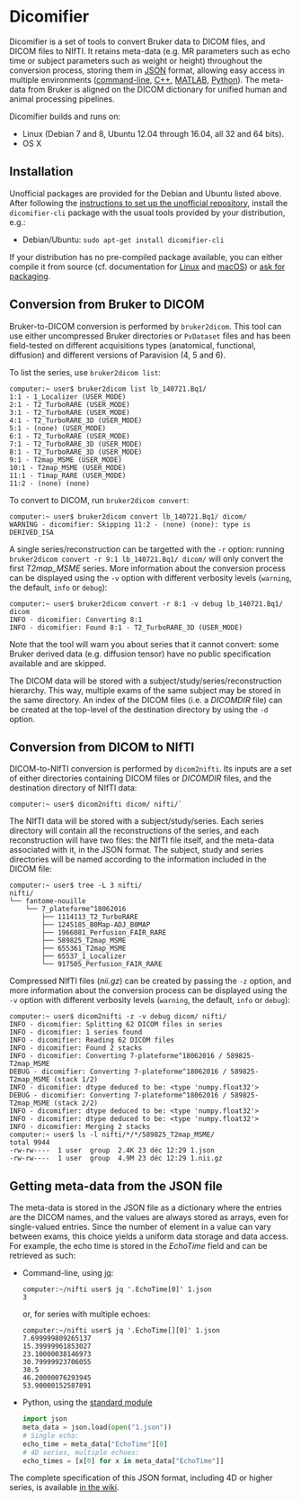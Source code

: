 # Dicomifier

Dicomifier is a set of tools to convert Bruker data to DICOM files, and DICOM files to NIfTI. It retains meta-data (e.g. MR parameters such as echo time or subject parameters such as weight or height) throughout the conversion process, storing them in [JSON](https://en.wikipedia.org/wiki/JSON) format, allowing easy access in multiple environments ([command-line](https://stedolan.github.io/jq/), [C++](https://github.com/open-source-parsers/jsoncpp), [MATLAB](http://iso2mesh.sourceforge.net/cgi-bin/index.cgi?jsonlab), [Python](https://docs.python.org/2/library/json.html)). The meta-data from Bruker is aligned on the DICOM dictionary for unified human and animal processing pipelines.

Dicomifier builds and runs on:
* Linux (Debian 7 and 8, Ubuntu 12.04 through 16.04, all 32 and 64 bits).
* OS X

## Installation

Unofficial packages are provided for the Debian and Ubuntu listed above. After following the [instructions to set up the unofficial repository](https://github.com/lamyj/packages), install the `dicomifier-cli` package with the usual tools provided by your distribution, e.g.:
* Debian/Ubuntu: `sudo apt-get install dicomifier-cli`

If your distribution has no pre-compiled package available, you can either compile it from source (cf. documentation for [Linux](https://github.com/lamyj/dicomifier/wiki/Compiling-on-Debian-or-Ubuntu) and [macOS](https://github.com/lamyj/dicomifier/wiki/Compiling-on-OS-X)) or [ask for packaging](https://github.com/lamyj/dicomifier/issues).

## Conversion from Bruker to DICOM

Bruker-to-DICOM conversion is performed by `bruker2dicom`. This tool can use either uncompressed Bruker directories or `PvDataset` files and has been field-tested on different acquisitions types (anatomical, functional, diffusion) and different versions of Paravision (4, 5 and 6).

To list the series, use `bruker2dicom list`:
```console
computer:~ user$ bruker2dicom list lb_140721.Bq1/
1:1 - 1_Localizer (USER_MODE)
2:1 - T2_TurboRARE (USER_MODE)
3:1 - T2_TurboRARE (USER_MODE)
4:1 - T2_TurboRARE_3D (USER_MODE)
5:1 - (none) (USER_MODE)
6:1 - T2_TurboRARE (USER_MODE)
7:1 - T2_TurboRARE_3D (USER_MODE)
8:1 - T2_TurboRARE_3D (USER_MODE)
9:1 - T2map_MSME (USER_MODE)
10:1 - T2map_MSME (USER_MODE)
11:1 - T1map_RARE (USER_MODE)
11:2 - (none) (none)
```

To convert to DICOM, run `bruker2dicom convert`:
```console
computer:~ user$ bruker2dicom convert lb_140721.Bq1/ dicom/
WARNING - dicomifier: Skipping 11:2 - (none) (none): type is DERIVED_ISA
```

A single series/reconstruction can be targetted with the `-r` option: running `bruker2dicom convert -r 9:1 lb_140721.Bq1/ dicom/` will only convert the first *T2map_MSME* series. More information about the conversion process can be displayed using the `-v` option with different verbosity levels (`warning`, the default, `info` or `debug`):
```console
computer:~ user$ bruker2dicom convert -r 8:1 -v debug lb_140721.Bq1/ dicom
INFO - dicomifier: Converting 8:1
INFO - dicomifier: Found 8:1 - T2_TurboRARE_3D (USER_MODE)
```

Note that the tool will warn you about series that it cannot convert: some Bruker derived data (e.g. diffusion tensor) have no public specification available and are skipped.

The DICOM data will be stored with a subject/study/series/reconstruction hierarchy. This way, multiple exams of the same subject may be stored in the same directory. An index of the DICOM files (i.e. a *DICOMDIR* file) can be created at the top-level of the destination directory by using the `-d` option.

## Conversion from DICOM to NIfTI

DICOM-to-NIfTI conversion is performed by `dicom2nifti`. Its inputs are a set of either directories containing DICOM files or *DICOMDIR* files, and the destination directory of NIfTI data:
```console
computer:~ user$ dicom2nifti dicom/ nifti/`
```

The NIfTI data will be stored with a subject/study/series. Each series directory will contain all the reconstructions of the series, and each reconstruction will have two files: the NIfTI file itself, and the meta-data associated with it, in the JSON format. The subject, study and series directories will be named according to the information included in the DICOM file:
```console
computer:~ user$ tree -L 3 nifti/
nifti/
└── fantome-nouille
    └── 7_plateforme^18062016
        ├── 1114113_T2_TurboRARE
        ├── 1245185_B0Map-ADJ_B0MAP
        ├── 1966081_Perfusion_FAIR_RARE
        ├── 589825_T2map_MSME
        ├── 655361_T2map_MSME
        ├── 65537_1_Localizer
        └── 917505_Perfusion_FAIR_RARE
```

Compressed NIfTI files (*nii.gz*) can be created by passing the `-z` option, and more information about the conversion process can be displayed using the `-v` option with different verbosity levels (`warning`, the default, `info` or `debug`):
```console
computer:~ user$ dicom2nifti -z -v debug dicom/ nifti/
INFO - dicomifier: Splitting 62 DICOM files in series
INFO - dicomifier: 1 series found
INFO - dicomifier: Reading 62 DICOM files
INFO - dicomifier: Found 2 stacks
INFO - dicomifier: Converting 7-plateforme^18062016 / 589825-T2map_MSME
DEBUG - dicomifier: Converting 7-plateforme^18062016 / 589825-T2map_MSME (stack 1/2)
INFO - dicomifier: dtype deduced to be: <type 'numpy.float32'>
DEBUG - dicomifier: Converting 7-plateforme^18062016 / 589825-T2map_MSME (stack 2/2)
INFO - dicomifier: dtype deduced to be: <type 'numpy.float32'>
INFO - dicomifier: dtype deduced to be: <type 'numpy.float32'>
INFO - dicomifier: Merging 2 stacks
computer:~ user$ ls -l nifti/*/*/589825_T2map_MSME/
total 9944
-rw-rw----  1 user  group  2.4K 23 déc 12:29 1.json
-rw-rw----  1 user  group  4.9M 23 déc 12:29 1.nii.gz
```

## Getting meta-data from the JSON file

The meta-data is stored in the JSON file as a dictionary where the entries are the DICOM names, and the values are always stored as arrays, even for single-valued entries. Since the number of element in a value can vary between exams, this choice yields a uniform data storage and data access. For example, the echo time is stored in the *EchoTime* field and can be retrieved as such:
* Command-line, using [jq](https://stedolan.github.io/jq/):
  ```console
  computer:~/nifti user$ jq '.EchoTime[0]' 1.json 
  3
  ```
  or, for series with multiple echoes:
  ```console
  computer:~/nifti user$ jq '.EchoTime[][0]' 1.json 
  7.699999809265137
  15.39999961853027
  23.10000038146973
  30.79999923706055
  38.5
  46.20000076293945
  53.90000152587891
  ```
* Python, using the [standard module](https://docs.python.org/2/library/json.html)
  ```python
  import json
  meta_data = json.load(open("1.json"))
  # Single echo:
  echo_time = meta_data["EchoTime"][0]
  # 4D series, multiple echoes:
  echo_times = [x[0] for x in meta_data["EchoTime"]]
  ```

The complete specification of this JSON format, including 4D or higher series, is available [in the wiki](https://github.com/lamyj/dicomifier/wiki/JSON-format-of-NIfTI-meta-data).
